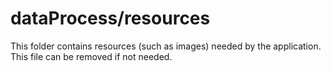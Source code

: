 # dataProcess/resources

This folder contains resources (such as images) needed by the application. This file can
be removed if not needed.

